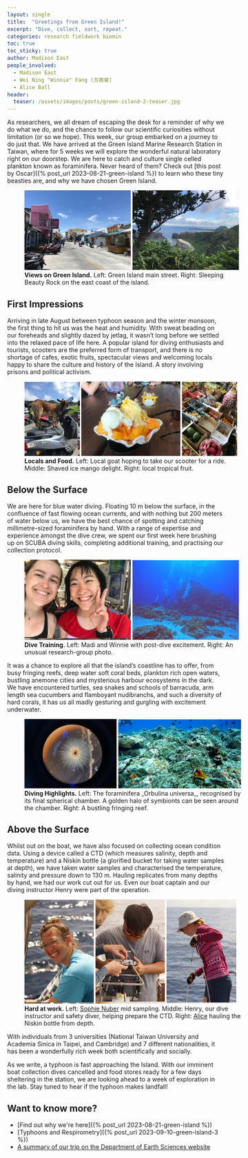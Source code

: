 ```yaml
---
layout: single
title:  "Greetings from Green Island!"
excerpt: "Dive, collect, sort, repeat."
categories: research fieldwork biomin
toc: true
toc_sticky: true
author: Madison East
people_involved:
  - Madison East
  - Wei Ning "Winnie" Fang (方薇甯)
  - Alice Ball
header:
  teaser: /assets/images/posts/green-island-2-teaser.jpg
---
```


As researchers, we all dream of escaping the desk for a reminder of why we do what we do, and the chance to follow our scientific curiosities without limitation (or so we hope). This week, our group embarked on a journey to do just that. We have arrived at the Green Island Marine Research Station in Taiwan, where for 5 weeks we will explore the wonderful natural laboratory right on our doorstep. We are here to catch and culture single celled plankton known as foraminifera. Never heard of them? Check out [this post by Oscar]({% post_url 2023-08-21-green-island %}) to learn who these tiny beasties are, and why we have chosen Green Island.

<figure style="width: 100%" class="align-center">
  <img src="/assets/images/posts/green-island-2-firstimpressions-1.jpg" alt="Madi and Winnie excited about diving." style="width:49%">
  <img src="/assets/images/posts/green-island-2-firstimpressions-2.jpg" alt="A group photo of divers underwater." style="width:49%">
  <figcaption>
  <strong> Views on Green Island.</strong> Left: Green Island main street. Right: Sleeping Beauty Rock on the east coast of the island.
  </figcaption>
</figure>

## First Impressions

Arriving in late August between typhoon season and the winter monsoon, the first thing to hit us was the heat and humidity. With sweat beading on our foreheads and slightly dazed by jetlag, it wasn’t long before we settled into the relaxed pace of life here. A popular island for diving enthusiasts and tourists, scooters are the preferred form of transport, and there is no shortage of cafes, exotic fruits, spectacular views and welcoming locals happy to share the culture and history of the Island. A story involving prisons and political activism.

<figure style="width: 100%" class="align-center">
  <img src="/assets/images/posts/green-island-2-firstimpressions-3.jpg" alt="Madi and Winnie excited about diving." style="width:25.5%">
  <img src="/assets/images/posts/green-island-2-firstimpressions-4.jpg" alt="A group photo of divers underwater." style="width:45.54%">
  <img src="/assets/images/posts/green-island-2-firstimpressions-5.jpg" alt="A group photo of divers underwater." style="width:25.5%">
  <figcaption>
  <strong> Locals and Food.</strong> Left: Local goat hoping to take our scooter for a ride. Middle: Shaved ice mango delight. Right: local tropical fruit.
  </figcaption>
</figure>

## Below the Surface

We are here for blue water diving. Floating 10 m below the surface, in the confluence of fast flowing ocean currents, and with nothing but 200 meters of water below us, we have the best chance of spotting and catching millimetre-sized foraminifera by hand. With a range of expertise and experience amongst the dive crew, we spent our first week here brushing up on SCUBA diving skills, completing additional training, and practising our collection protocol.

<figure style="width: 100%" class="align-center">
  <img src="/assets/images/posts/green-island-2-diving-1.jpg" alt="Madi and Winnie excited about diving." style="width:49%">
  <img src="/assets/images/posts/green-island-2-diving-2.jpg" alt="A group photo of divers underwater." style="width:49%">
  <figcaption>
  <strong>Dive Training.</strong> Left: Madi and Winnie with post-dive excitement. Right: An unusual research-group photo.
  </figcaption>
</figure>

It was a chance to explore all that the island’s coastline has to offer, from busy fringing reefs, deep water soft coral beds, plankton rich open waters, bustling anemone cities and mysterious harbour ecosystems in the dark. We have encountered turtles, sea snakes and schools of barracuda, arm length sea cucumbers and flamboyant nudibranchs, and such a diversity of hard corals, it has us all madly gesturing and gurgling with excitement underwater.

<figure style="width: 100%" class="align-center">
  <img src="/assets/images/posts/green-island-2-diving-3.jpg" alt="Madi and Winnie excited about diving." style="width:42.5%">
  <img src="/assets/images/posts/green-island-2-diving-4.jpg" alt="A group photo of divers underwater." style="width:56.5%">
  <figcaption>
  <strong>Diving Highlights.</strong>  Left: The foraminifera _Orbulina universa_, recognised by its final spherical chamber. A golden halo of symbionts can be seen around the chamber. Right: A bustling fringing reef.
  </figcaption>
</figure>

## Above the Surface

Whilst out on the boat, we have also focused on collecting ocean condition data. Using a device called a CTD (which measures salinity, depth and temperature) and a Niskin bottle (a glorified bucket for taking water samples at depth), we have taken water samples and characterised the temperature, salinity and pressure down to 130 m. Hauling replicates from many depths by hand, we had our work cut out for us. Even our boat captain and our diving instructor Henry were part of the operation.

<figure style="width: 100%" class="align-center">
  <img src="/assets/images/posts/green-island-2-boat-1.jpg" alt="Madi and Winnie excited about diving." style="width:32%">
  <img src="/assets/images/posts/green-island-2-boat-2.jpg" alt="A group photo of divers underwater." style="width:32%">
  <img src="/assets/images/posts/green-island-2-boat-3.jpg" alt="A group photo of divers underwater." style="width:32%">
  <figcaption>
  <strong> Hard at work.</strong> Left: <a href="http://eng.gl.ntu.edu.tw/index.php/about-us/faculty/visiting-research-fellows/item/456-sophie-nuber%E2%80%A8%E2%80%A8">Sophie Nuber</a> mid sampling. Middle: Henry, our dive instructor and safety diver, helping prepare the CTD. Right: <a href="{% link _people/2023-Alice-Ball.md %}">Alice</a> hauling the Niskin bottle from depth.
  </figcaption>
</figure>

With individuals from 3 universities (National Taiwan University and Academia Sinica in Taipei, and Cambridge) and 7 different nationalities, it has been a wonderfully rich week both scientifically and socially.

As we write, a typhoon is fast approaching the Island. With our imminent boat collection dives cancelled and food stores ready for a few days sheltering in the station, we are looking ahead to a week of exploration in the lab. Stay tuned to hear if the typhoon makes landfall!

## Want to know more?

 - [Find out why we're here]({% post_url 2023-08-21-green-island %})
 - [Typhoons and Respirometry]({% post_url 2023-09-10-green-island-3 %})
 - [A summary of our trip on the Department of Earth Sciences website](https://blog.esc.cam.ac.uk/a-foray-into-foraminifera-one-island-two-research-teams-a-boat-and-a-frenzy-of-forams/)

